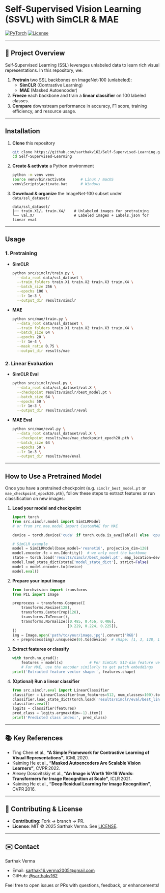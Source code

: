 

# Self‑Supervised Vision Learning (SSVL) with SimCLR & MAE

[![PyTorch](https://img.shields.io/badge/framework-PyTorch-blue.svg)](https://pytorch.org/)  [![License](https://img.shields.io/badge/license-MIT-green.svg)](LICENSE)


---

## 🚀 Project Overview

Self‑Supervised Learning (SSL) leverages unlabeled data to learn rich visual representations. In this repository, we:
1. **Pretrain** two SSL backbones on ImageNet‑100 (unlabeled):
   - **SimCLR** (Contrastive Learning)
   - **MAE** (Masked Autoencoder)  
2. **Freeze** each backbone and train a **linear classifier** on 100 labeled classes.  
3. **Compare** downstream performance in accuracy, F1 score, training efficiency, and resource usage.

---


## Installation

1. **Clone** this repository  
   ```bash
   git clone https://github.com/sarthakv162/Self-Supervised-Learning.git
   cd Self-Supervised-Learning


2. **Create & activate** a Python environment

   ```bash
   python -m venv venv
   source venv/bin/activate       # Linux / macOS
   venv\Scripts\activate.bat      # Windows
   ```

3. **Download & organize** the ImageNet‑100 subset under `data/ssl_dataset/`

   ```
   data/ssl_dataset/
   ├── train.X1/… train.X4/    # Unlabeled images for pretraining
   └── val.X/                  # Labeled images + Labels.json for linear eval
   ```

---

## Usage

### 1. Pretraining

* **SimCLR**

  ```bash
  python src/simclr/train.py \
    --data_root data/ssl_dataset \
    --train_folders train.X1 train.X2 train.X3 train.X4 \
    --batch_size 256 \
    --epochs 100 \
    --lr 1e-3 \
    --output_dir results/simclr
  ```

* **MAE**

  ```bash
  python src/mae/train.py \
    --data_root data/ssl_dataset \
    --train_folders train.X1 train.X2 train.X3 train.X4 \
    --batch_size 64 \
    --epochs 20 \
    --lr 1e-4 \
    --mask_ratio 0.75 \
    --output_dir results/mae
  ```

### 2. Linear Evaluation

* **SimCLR Eval**

  ```bash
  python src/simclr/eval.py \
    --data_root data/ssl_dataset/val.X \
    --checkpoint results/simclr/best_model.pt \
    --batch_size 64 \
    --epochs 50 \
    --lr 1e-3 \
    --output_dir results/simclr/eval
  ```

* **MAE Eval**

  ```bash
  python src/mae/eval.py \
    --data_root data/ssl_dataset/val.X \
    --checkpoint results/mae/mae_checkpoint_epoch20.pth \
    --batch_size 64 \
    --epochs 50 \
    --lr 1e-3 \
    --output_dir results/mae/eval
  ```

---

## How to Use a Pretrained Model

Once you have a pretrained checkpoint (e.g. `simclr_best_model.pt` or `mae_checkpoint_epoch20.pth`), follow these steps to extract features or run classification on new images:

1. **Load your model and checkpoint**

   ```python
   import torch
   from src.simclr.model import SimCLRModel
   # or from src.mae.model import CustomMAE for MAE

   device = torch.device('cuda' if torch.cuda.is_available() else 'cpu')

   # SimCLR example
   model = SimCLRModel(base_model='resnet18', projection_dim=128)
   model.encoder.fc = nn.Identity()  # we only need the backbone
   state = torch.load('results/simclr/best_model.pt', map_location=device)
   model.load_state_dict(state['model_state_dict'], strict=False)
   model = model.encoder.to(device)
   model.eval()
   ```

2. **Prepare your input image**

   ```python
   from torchvision import transforms
   from PIL import Image

   preprocess = transforms.Compose([
       transforms.Resize(128),
       transforms.CenterCrop(128),
       transforms.ToTensor(),
       transforms.Normalize([0.485, 0.456, 0.406],
                            [0.229, 0.224, 0.225]),
   ])
   img = Image.open('path/to/your/image.jpg').convert('RGB')
   x = preprocess(img).unsqueeze(0).to(device)  # shape: [1, 3, 128, 128]
   ```

3. **Extract features or classify**

   ```python
   with torch.no_grad():
       features = model(x)            # For SimCLR: 512‑dim feature vector
       # For MAE, use the encoder similarly to get patch embeddings
   print('Extracted feature vector shape:', features.shape)
   ```

4. **(Optional) Run a linear classifier**

   ```python
   from src.simclr.eval import LinearClassifier
   classifier = LinearClassifier(num_features=512, num_classes=100).to(device)
   classifier.load_state_dict(torch.load('results/simclr/eval/best_linear.pt'))
   classifier.eval()
   logits = classifier(features)
   pred_class = logits.argmax(dim=-1).item()
   print('Predicted class index:', pred_class)
   ```



---

## 📚 Key References

* Ting Chen et al., **“A Simple Framework for Contrastive Learning of Visual Representations”**, ICML 2020.
* Kaiming He et al., **“Masked Autoencoders Are Scalable Vision Learners”**, CVPR 2022.
* Alexey Dosovitskiy et al., **“An Image is Worth 16×16 Words: Transformers for Image Recognition at Scale”**, ICLR 2021.
* Kaiming He et al., **“Deep Residual Learning for Image Recognition”**, CVPR 2016.

---

## 🤝 Contributing & License

* **Contributing**: Fork → branch → PR.
* **License**: MIT © 2025 Sarthak Verma. See [LICENSE](LICENSE).

---

## ✉️ Contact

Sarthak Verma

* Email: [sarthak16.verma2005@gmail.com](mailto:sarthak16.verma2005@gmail.com)
* GitHub: [@sarthakv162](https://github.com/sarthakv162)

Feel free to open issues or PRs with questions, feedback, or enhancements!
